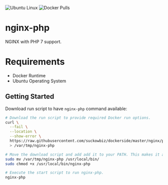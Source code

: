 ![Ubuntu Linux](https://img.shields.io/badge/tested-ubuntu-green.svg) ![Docker Pulls](https://img.shields.io/docker/pulls/suckowbiz/nginx-php.svg)

# nginx-php

NGINX with PHP 7 support.

# Requirements

- Docker Runtime
- Ubuntu Operating System

## Getting Started

Download run script to have `nginx-php` command available:

```bash
# Download the run script to provide required Docker run options.
curl \
  --fail \
  --location \
  --show-error \
  https://raw.githubusercontent.com/suckowbiz/dockerside/master/nginx/php/nginx-php \
  > /var/tmp/nginx-php

# Move the download script and add add it to your PATH. This makes it available from command line.
sudo mv /var/tmp/nginx-php /usr/local/bin/
sudo chmod +x /usr/local/bin/nginx-php

# Execute the start script to run nginx-php.
nginx-php
```